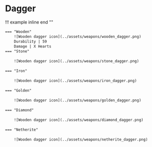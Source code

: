 # Dagger

!!! example inline end ""

    === "Wooden"
        ![Wooden dagger icon](../assets/weapons/wooden_dagger.png)
        Durability | 59
        Damage | X Hearts
    === "Stone"

        ![Wooden dagger icon](../assets/weapons/stone_dagger.png)

    === "Iron"

        ![Wooden dagger icon](../assets/weapons/iron_dagger.png)

    === "Golden"

        ![Wooden dagger icon](../assets/weapons/golden_dagger.png)

    === "Diamond"

        ![Wooden dagger icon](../assets/weapons/diamond_dagger.png)

    === "Netherite"

        ![Wooden dagger icon](../assets/weapons/netherite_dagger.png)
